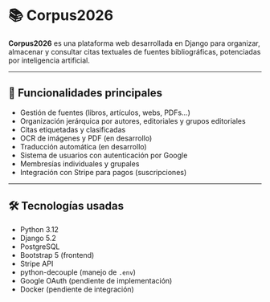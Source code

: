 # 📚 Corpus2026

**Corpus2026** es una plataforma web desarrollada en Django para organizar, almacenar y consultar citas textuales de fuentes bibliográficas, potenciadas por inteligencia artificial.

---

## 🚀 Funcionalidades principales

- Gestión de fuentes (libros, artículos, webs, PDFs…)
- Organización jerárquica por autores, editoriales y grupos editoriales
- Citas etiquetadas y clasificadas
- OCR de imágenes y PDF (en desarrollo)
- Traducción automática (en desarrollo)
- Sistema de usuarios con autenticación por Google
- Membresías individuales y grupales
- Integración con Stripe para pagos (suscripciones)

---

## 🛠️ Tecnologías usadas

- Python 3.12
- Django 5.2
- PostgreSQL
- Bootstrap 5 (frontend)
- Stripe API
- python-decouple (manejo de `.env`)
- Google OAuth (pendiente de implementación)
- Docker (pendiente de integración)
